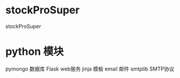 # stockProSuper
stockProSuper

# python 模块
pymongo 数据库
Flask   web服务
jinja   模板
email   邮件
smtplib SMTP协议
